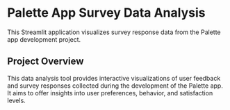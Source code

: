 # Palette App Survey Data Analysis
This Streamlit application visualizes survey response data from the Palette app development project.

## Project Overview
This data analysis tool provides interactive visualizations of user feedback and survey responses collected during the development of the Palette app. It aims to offer insights into user preferences, behavior, and satisfaction levels.
